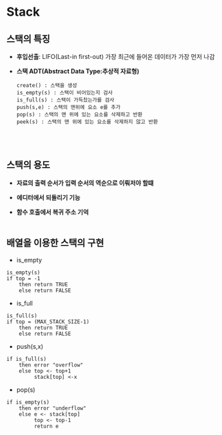 Stack
====================

## 스택의 특징

- **후입선출**: LIFO(Last-in first-out)
    가장 최근에 들어온 데이터가 가장 먼저 나감

- **스택 ADT(Abstract Data Type:추상적 자료형)**
    ```
    create() : 스택을 생성
    is_empty(s) : 스택이 비어있는지 검사
    is_full(s) : 스택이 가득찼는가를 검사
    push(s,e) : 스택의 맨위에 요소 e를 추가
    pop(s) : 스택의 맨 위에 있는 요소를 삭제하고 반환
    peek(s) : 스택의 맨 위에 있는 요소를 삭제하지 않고 반환
    ```
</br></br>

## 스택의 용도

- **자료의 출력 순서가 입력 순서의 역순으로 이뤄저야 할떄**

- **에디터에서 되돌리기 기능**

- **함수 호출에서 복귀 주소 기억**
</br></br>

## 배열을 이용한 스택의 구현

- is_empty
```
is_empty(s)
if top = -1
    then return TRUE
    else return FALSE
```
- is_full
```
is_full(s)
if top = (MAX_STACK_SIZE-1)
    then return TRUE
    else return FALSE
```
- push(s,x)
```
if is_full(s)
    then error "overflow"
    else top <- top+1
         stack[top] <-x
```
- pop(s)
```
if is_empty(s)
    then error "underflow"
    else e <- stack[top]
         top <- top-1
         return e
```